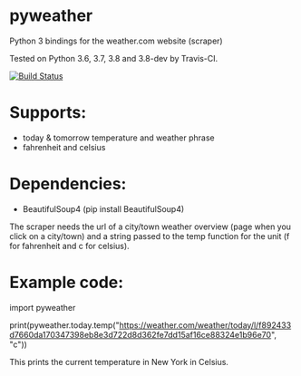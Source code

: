 # pyweather
Python 3 bindings for the weather.com website (scraper)

Tested on Python 3.6, 3.7, 3.8 and 3.8-dev by Travis-CI.

[![Build Status](https://travis-ci.com/zlataovce/pyweather.svg?branch=master)](https://travis-ci.com/zlataovce/pyweather)

# Supports:
- today & tomorrow temperature and weather phrase
- fahrenheit and celsius

# Dependencies:
- BeautifulSoup4 (pip install BeautifulSoup4)

The scraper needs the url of a city/town weather overview (page when you click on a city/town) and a string passed to the temp function for the unit (f for fahrenheit and c for celsius). 

# Example code:
import pyweather

print(pyweather.today.temp("https://weather.com/weather/today/l/f892433d7660da170347398eb8e3d722d8d362fe7dd15af16ce88324e1b96e70", "c"))


This prints the current temperature in New York in Celsius.
